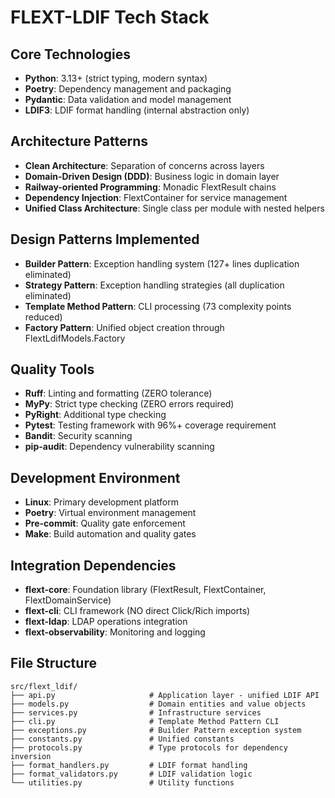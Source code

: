 # FLEXT-LDIF Tech Stack

## Core Technologies

- **Python**: 3.13+ (strict typing, modern syntax)
- **Poetry**: Dependency management and packaging
- **Pydantic**: Data validation and model management
- **LDIF3**: LDIF format handling (internal abstraction only)

## Architecture Patterns

- **Clean Architecture**: Separation of concerns across layers
- **Domain-Driven Design (DDD)**: Business logic in domain layer
- **Railway-oriented Programming**: Monadic FlextResult chains
- **Dependency Injection**: FlextContainer for service management
- **Unified Class Architecture**: Single class per module with nested helpers

## Design Patterns Implemented

- **Builder Pattern**: Exception handling system (127+ lines duplication eliminated)
- **Strategy Pattern**: Exception handling strategies (all duplication eliminated)
- **Template Method Pattern**: CLI processing (73 complexity points reduced)
- **Factory Pattern**: Unified object creation through FlextLdifModels.Factory

## Quality Tools

- **Ruff**: Linting and formatting (ZERO tolerance)
- **MyPy**: Strict type checking (ZERO errors required)
- **PyRight**: Additional type checking
- **Pytest**: Testing framework with 96%+ coverage requirement
- **Bandit**: Security scanning
- **pip-audit**: Dependency vulnerability scanning

## Development Environment

- **Linux**: Primary development platform
- **Poetry**: Virtual environment management
- **Pre-commit**: Quality gate enforcement
- **Make**: Build automation and quality gates

## Integration Dependencies

- **flext-core**: Foundation library (FlextResult, FlextContainer, FlextDomainService)
- **flext-cli**: CLI framework (NO direct Click/Rich imports)
- **flext-ldap**: LDAP operations integration
- **flext-observability**: Monitoring and logging

## File Structure

```
src/flext_ldif/
├── api.py                     # Application layer - unified LDIF API
├── models.py                  # Domain entities and value objects
├── services.py                # Infrastructure services
├── cli.py                     # Template Method Pattern CLI
├── exceptions.py              # Builder Pattern exception system
├── constants.py               # Unified constants
├── protocols.py               # Type protocols for dependency inversion
├── format_handlers.py         # LDIF format handling
├── format_validators.py       # LDIF validation logic
└── utilities.py               # Utility functions
```
